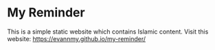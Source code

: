 # My Reminder

This is a simple static website which contains Islamic content.
Visit this website: https://evannmy.github.io/my-reminder/
